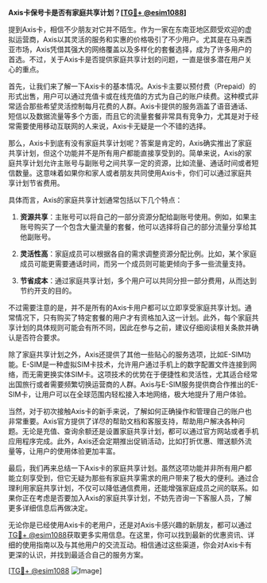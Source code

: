 **Axis卡保号卡是否有家庭共享计划？[[TG💪+ @esim1088](https://t.me/s/esim1088)]**

提到Axis卡，相信不少朋友对它并不陌生。作为一家在东南亚地区颇受欢迎的虚拟运营商，Axis以其灵活的服务和实惠的价格吸引了不少用户。尤其是在马来西亚市场，Axis凭借其强大的网络覆盖以及多样化的套餐选择，成为了许多用户的首选。不过，关于Axis卡是否提供家庭共享计划的问题，一直是很多潜在用户关心的重点。

首先，让我们来了解一下Axis卡的基本情况。Axis卡主要以预付费（Prepaid）的形式出售，用户可以通过充值卡或在线充值的方式为自己的账户续费。这种模式非常适合那些希望灵活控制每月花费的人群。Axis卡提供的服务涵盖了语音通话、短信以及数据流量等多个方面，而且它的流量套餐非常具有竞争力，尤其是对于经常需要使用移动互联网的人来说，Axis卡无疑是一个不错的选择。

那么，Axis卡到底有没有家庭共享计划呢？答案是肯定的，Axis确实推出了家庭共享计划，但这个功能并不是所有用户都能直接享受到的。简单来说，Axis的家庭共享计划允许主账号与副账号之间共享一定的资源，比如流量、通话时间或者短信数量。这意味着如果你和家人或者朋友共同使用Axis卡，你们可以通过家庭共享计划节省费用。

具体而言，Axis的家庭共享计划通常包括以下几个特点：

1. **资源共享**：主账号可以将自己的一部分资源分配给副账号使用。例如，如果主账号购买了一个包含大量流量的套餐，他可以选择将自己的部分流量分享给其他副账号。
   
2. **灵活性高**：家庭成员可以根据各自的需求调整资源分配比例。比如，某个家庭成员可能更需要通话时间，而另一个成员则可能更倾向于多一些流量支持。

3. **节省成本**：通过家庭共享计划，多个用户可以共同分担一部分费用，从而达到节约开支的目的。

不过需要注意的是，并不是所有的Axis卡用户都可以立即享受家庭共享计划。通常情况下，只有购买了特定套餐的用户才有资格加入这一计划。此外，每个家庭共享计划的具体规则可能会有所不同，因此在参与之前，建议仔细阅读相关条款并确认是否符合要求。

除了家庭共享计划之外，Axis还提供了其他一些贴心的服务选项，比如E-SIM功能。E-SIM是一种虚拟SIM卡技术，允许用户通过手机上的数字配置文件连接到网络，而无需更换实体SIM卡。这项技术的优势在于便捷性和灵活性，尤其适合经常出国旅行或者需要频繁切换运营商的人群。Axis与E-SIM服务提供商合作推出的E-SIM卡，让用户可以在全球范围内轻松接入本地网络，极大地提升了用户体验。

当然，对于初次接触Axis卡的新手来说，了解如何正确操作和管理自己的账户也非常重要。Axis官方提供了详尽的帮助文档和客服支持，帮助用户解决各种问题。无论是充值、查询余额还是设置家庭共享计划，都可以通过官方网站或者手机应用程序完成。此外，Axis还会定期推出促销活动，比如打折优惠、赠送额外流量等，让用户的使用体验更加丰富。

最后，我们再来总结一下Axis卡的家庭共享计划。虽然这项功能并非所有用户都能立刻享受到，但它无疑为那些有家庭共享需求的用户带来了极大的便利。通过合理利用家庭共享计划，不仅可以降低通信费用，还能增强家庭成员之间的联系。如果你正在考虑是否要加入Axis的家庭共享计划，不妨先咨询一下客服人员，了解更多详细信息后再做决定。

无论你是已经使用Axis卡的老用户，还是对Axis卡感兴趣的新朋友，都可以通过[TG💪+ @esim1088](https://t.me/s/esim1088)获取更多实用信息。在这里，你可以找到最新的优惠资讯、详细的使用指南以及与其他用户的交流互动。相信通过这些渠道，你会对Axis卡有更深的认识，并找到最适合自己的服务方案。

[[TG💪+ @esim1088](https://t.me/s/esim1088) ![Image](https://i.postimg.cc/4NQfJmqS/Snipaste-2025-05-13-00-14-12.png)]